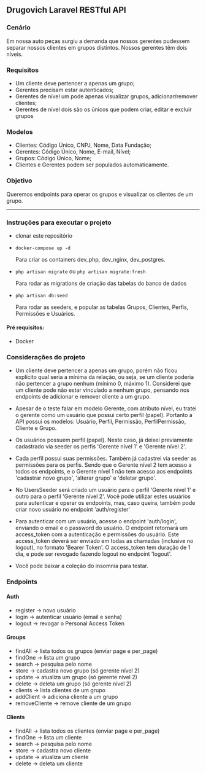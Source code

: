## Drugovich Laravel RESTful API

### Cenário 
Em nossa auto peças surgiu a demanda que nossos gerentes pudessem separar nossos clientes em grupos distintos. Nossos gerentes têm dois níveis.
### Requisitos
-   Um cliente deve pertencer a apenas um grupo;
-   Gerentes precisam estar autenticados;
-   Gerentes de nível um pode apenas visualizar grupos, adicionar/remover clientes;
-   Gerentes de nível dois são os únicos que podem criar, editar e excluir grupos
### Modelos
-   Clientes: Código Único, CNPJ, Nome, Data Fundação;
-   Gerentes: Código Único, Nome, E-mail, Nível;
-   Grupos: Código Único, Nome;
-   Clientes e Gerentes podem ser populados automaticamente.
### Objetivo
Queremos endpoints para operar os grupos e visualizar os clientes de um grupo.

----------------------------------------------------------------------------------------------------------
### Instruções para executar o projeto

-   clonar este repositório

-   `docker-compose up -d`
    
    Para criar os containers dev_php, dev_nginx, dev_postgres.

-   `php artisan migrate` ou `php artisan migrate:fresh`

    Para rodar as migrations de criação das tabelas do banco de dados

-   `php artisan db:seed`

    Para rodar as seeders, e popular as tabelas Grupos, Clientes, Perfis, Permissões e Usuários.

#### Pré requisitos:
-   Docker


### Considerações do projeto

-   Um cliente deve pertencer a apenas um grupo, porém não ficou explícito qual seria a mínima da relação, ou seja, se um cliente poderia não pertencer a grupo nenhum (mínimo 0, máximo 1). 
    Considerei que um cliente pode não estar vinculado a nenhum grupo, pensando nos endpoints de adicionar e remover cliente a um grupo. 

-   Apesar de o teste falar em modelo Gerente, com atributo nível, eu tratei o gerente como um usuário que possui certo perfil (papel). Portanto a API possui os modelos: Usuário, Perfil, Permissão, PerfilPermissão, Cliente e Grupo.

-   Os usuários possuem perfil (papel). Neste caso, já deixei previamente cadastrado via seeder os perfis 'Gerente nível 1' e 'Gerente nível 2'. 

-   Cada perfil possui suas permissões. Também já cadastrei via seeder as permissões para os perfis. Sendo que o Gerente nível 2 tem acesso a todos os endpoints, e o Gerente nível 1 não tem acesso aos endpoints 'cadastrar novo grupo', 'alterar grupo' e 'deletar grupo'.

-  No UsersSeeder será criado um usuário para o perfil 'Gerente nível 1' e outro para o perfil 'Gerente nível 2'. Você pode utilizar estes usuários para autenticar e operar os endpoints, mas, caso queira, também pode criar novo usuário no endpoint 'auth/register'

- Para autenticar com um usuário, acesse o endpoint 'auth/login', enviando o email e o password do usuário. O endpoint retornará um access_token com a autenticação e permissões do usuário. 
Este access_token deverá ser enviado em todas as chamadas (inclusive no logout), no formato 'Bearer Token'. 
O access_token tem duração de 1 dia, e pode ser revogado fazendo logout no endpoint 'logout'.

- Você pode baixar a coleção do insomnia para testar. 


### Endpoints
#### Auth
-   register -> novo usuário
-   login -> autenticar usuário (email e senha)
-   logout -> revogar o Personal Access Token

#### Groups
-   findAll -> lista todos os grupos (enviar page e per_page)
-   findOne -> lista um grupo 
-   search -> pesquisa pelo nome 
-   store -> cadastra novo grupo (só gerente nível 2)
-   update -> atualiza um grupo (só gerente nível 2)
-   delete -> deleta um grupo (só gerente nível 2)
-   clients -> lista clientes de um grupo
-   addClient -> adiciona cliente a um grupo 
-   removeCliente -> remove cliente de um grupo

#### Clients
-   findAll -> lista todos os clientes (enviar page e per_page)
-   findOne -> lista um cliente 
-   search -> pesquisa pelo nome 
-   store -> cadastra novo cliente 
-   update -> atualiza um cliente 
-   delete -> deleta um cliente
